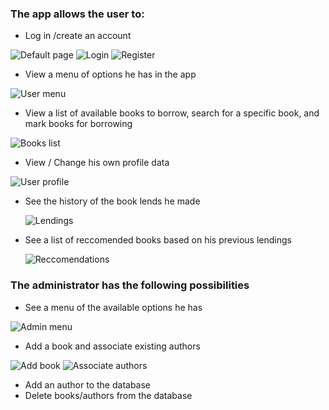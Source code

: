 ### The app allows the user to:
* Log in /create an account

![Default page](default.png) ![Login](login.png) ![Register](register.png)
* View a menu of options he has in the app
  
![User menu](menu-user.png)
  
* View a list of available books to borrow, search for a specific book, and mark books for borrowing

![Books list](books-list.png)

* View / Change his own profile data

![User profile](user-profile.png)

* See the history of the book lends he made

  ![Lendings](lendings.png)
* See a list of reccomended books based on his previous lendings

  ![Reccomendations](recs-list.png)
### The administrator has the following possibilities
* See a menu of the available options he has

![Admin menu](admin-menu.png)
* Add a book and associate existing authors
 
![Add book](add-book.png)  ![Associate authors](add-authors-book.png)

* Add an author to the database
* Delete books/authors from the database
